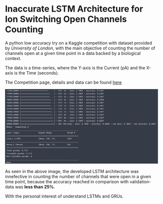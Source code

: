 # Inaccurate LSTM Architecture for Ion Switching Open Channels Counting


A python low accuracy try on a Kaggle competition with dataset provided by *University of London*, with the main objective of counting the number of channels open at a given time point in a data backed by a biological context.

The data is a time-series, where the Y-axis is the Current (pA) and the X-axis is the Time (seconds).

The Competition page, details and data can be found [here](https://www.kaggle.com/c/liverpool-ion-switching)

![Model Summary](/ModelSummary.png)

As seen in the above image, the developed LSTM architecture was innefective in counting the number of channels that were open in a given time point, because the accuracy reached in comparison with validation-data was **less than 25%**. 

With the personal interest of understand LSTMs and GRUs.


